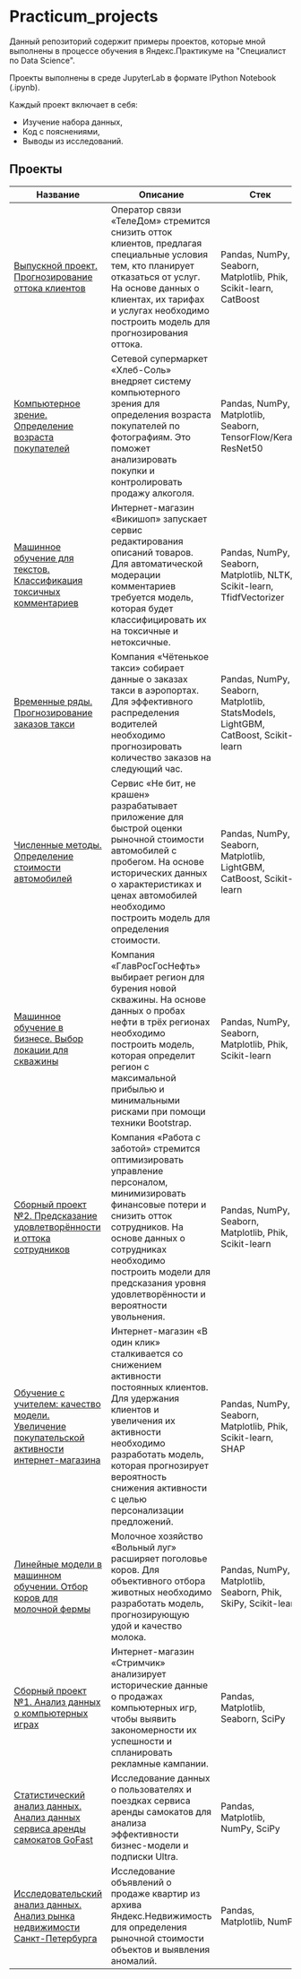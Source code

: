 # Practicum_projects

Данный репозиторий содержит примеры проектов, которые мной выполнены в процессе обучения в Яндекс.Практикуме на "Специалист по Data Science".

Проекты выполнены в среде JupyterLab в формате IPython Notebook (.ipynb).

Каждый проект включает в себя:

- Изучение набора данных,
- Код с пояснениями,
- Выводы из исследований.

## Проекты

| Название               | Описание                                                                | Стек                          |
|------------------------|-------------------------------------------------------------------------|-------------------------------|
| [Выпускной проект. Прогнозирование оттока клиентов](https://github.com/Sasha-Bro/Practicum_projects/tree/main/1.%20%D0%9F%D1%80%D0%BE%D0%B3%D0%BD%D0%BE%D0%B7%D0%B8%D1%80%D0%BE%D0%B2%D0%B0%D0%BD%D0%B8%D0%B5%20%D0%BE%D1%82%D1%82%D0%BE%D0%BA%D0%B0%20%D0%BA%D0%BB%D0%B8%D0%B5%D0%BD%D1%82%D0%BE%D0%B2)  | Оператор связи «ТелеДом» стремится снизить отток клиентов, предлагая специальные условия тем, кто планирует отказаться от услуг. На основе данных о клиентах, их тарифах и услугах необходимо построить модель для прогнозирования оттока.  | Pandas, NumPy, Seaborn, Matplotlib, Phik, Scikit-learn, CatBoost  |
| [Компьютерное зрение. Определение возраста покупателей](https://github.com/Sasha-Bro/Practicum_projects/tree/main/2.%20%D0%9E%D0%BF%D1%80%D0%B5%D0%B4%D0%B5%D0%BB%D0%B5%D0%BD%D0%B8%D0%B5%20%D0%B2%D0%BE%D0%B7%D1%80%D0%B0%D1%81%D1%82%D0%B0%20%D0%BF%D0%BE%20%D1%84%D0%BE%D1%82%D0%BE)  | Сетевой супермаркет «Хлеб-Соль» внедряет систему компьютерного зрения для определения возраста покупателей по фотографиям. Это поможет анализировать покупки и контролировать продажу алкоголя.  | Pandas, NumPy, Matplotlib, Seaborn, TensorFlow/Keras, ResNet50  |
| [Машинное обучение для текстов. Классификация токсичных комментариев](https://github.com/Sasha-Bro/Practicum_projects/tree/main/3.%20%D0%9E%D0%BF%D1%80%D0%B5%D0%B4%D0%B5%D0%BB%D0%B5%D0%BD%D0%B8%D0%B5%20%D1%82%D0%BE%D0%BA%D1%81%D0%B8%D1%87%D0%BD%D1%8B%D1%85%20%D0%BA%D0%BE%D0%BC%D0%BC%D0%B5%D0%BD%D1%82%D0%B0%D1%80%D0%B8%D0%B5%D0%B2)  | Интернет-магазин «Викишоп» запускает сервис редактирования описаний товаров. Для автоматической модерации комментариев требуется модель, которая будет классифицировать их на токсичные и нетоксичные.  | Pandas, NumPy, Seaborn, Matplotlib, NLTK, Scikit-learn, TfidfVectorizer  |
| [Временные ряды. Прогнозирование заказов такси](https://github.com/Sasha-Bro/Practicum_projects/tree/main/4.%20%D0%9F%D1%80%D0%BE%D0%B3%D0%BD%D0%BE%D0%B7%D0%B8%D1%80%D0%BE%D0%B2%D0%B0%D0%BD%D0%B8%D0%B5%20%D0%B7%D0%B0%D0%BA%D0%B0%D0%B7%D0%BE%D0%B2%20%D1%82%D0%B0%D0%BA%D1%81%D0%B8%20%D0%BF%D0%BE%20%D0%B2%D1%80%D0%B5%D0%BC%D0%B5%D0%BD%D0%B8)  | Компания «Чётенькое такси» собирает данные о заказах такси в аэропортах. Для эффективного распределения водителей необходимо прогнозировать количество заказов на следующий час.  | Pandas, NumPy, Seaborn, Matplotlib, StatsModels, LightGBM, CatBoost, Scikit-learn  |
| [Численные методы. Определение стоимости автомобилей](https://github.com/Sasha-Bro/Practicum_projects/tree/main/5.%20%D0%9E%D0%BF%D1%80%D0%B5%D0%B4%D0%B5%D0%BB%D0%B5%D0%BD%D0%B8%D0%B5%20%D1%81%D1%82%D0%BE%D0%B8%D0%BC%D0%BE%D1%81%D1%82%D0%B8%20%D0%B0%D0%B2%D1%82%D0%BE%D0%BC%D0%BE%D0%B1%D0%B8%D0%BB%D0%B5%D0%B9)  | Сервис «Не бит, не крашен» разрабатывает приложение для быстрой оценки рыночной стоимости автомобилей с пробегом. На основе исторических данных о характеристиках и ценах автомобилей необходимо построить модель для определения стоимости.  | Pandas, NumPy, Seaborn, Matplotlib, LightGBM, CatBoost, Scikit-learn  |
| [Машинное обучение в бизнесе. Выбор локации для скважины](https://github.com/Sasha-Bro/Practicum_projects/tree/main/6.%20%D0%92%D1%8B%D0%B1%D0%BE%D1%80%20%D0%BB%D0%BE%D0%BA%D0%B0%D1%86%D0%B8%D0%B8%20%D0%B4%D0%BB%D1%8F%20%D1%81%D0%BA%D0%B2%D0%B0%D0%B6%D0%B8%D0%BD%D1%8B)  | Компания «ГлавРосГосНефть» выбирает регион для бурения новой скважины. На основе данных о пробах нефти в трёх регионах необходимо построить модель, которая определит регион с максимальной прибылью и минимальными рисками при помощи техники Bootstrap.  | Pandas, NumPy, Seaborn, Matplotlib, Phik, Scikit-learn  |
| [Сборный проект №2. Предсказание удовлетворённости и оттока сотрудников](https://github.com/Sasha-Bro/Practicum_projects/tree/main/7.%20%D0%9F%D1%80%D0%B5%D0%B4%D1%81%D0%BA%D0%B0%D0%B7%D0%B0%D0%BD%D0%B8%D0%B5%20%D1%83%D0%B4%D0%BE%D0%B2%D0%BB%D0%B5%D1%82%D0%B2%D0%BE%D1%80%D1%91%D0%BD%D0%BD%D0%BE%D1%81%D1%82%D0%B8%20%D0%B8%20%D1%83%D0%B2%D0%BE%D0%BB%D1%8C%D0%BD%D0%B5%D0%BD%D0%B8%D1%8F%20%D1%81%D0%BE%D1%82%D1%80%D1%83%D0%B4%D0%BD%D0%B8%D0%BA%D0%B0)  | Компания «Работа с заботой» стремится оптимизировать управление персоналом, минимизировать финансовые потери и снизить отток сотрудников. На основе данных о сотрудниках необходимо построить модели для предсказания уровня удовлетворённости и вероятности увольнения.  | Pandas, NumPy, Seaborn, Matplotlib, Phik, Scikit-learn  |
| [Обучение с учителем: качество модели. Увеличение покупательской активности интернет-магазина](https://github.com/Sasha-Bro/Practicum_projects/tree/main/8.%20%D0%9F%D1%80%D0%B5%D0%B4%D1%81%D0%BA%D0%B0%D0%B7%D0%B0%D0%BD%D0%B8%D0%B5%20%D1%81%D0%BD%D0%B8%D0%B6%D0%B5%D0%BD%D0%B8%D1%8F%20%D0%BF%D0%BE%D0%BA%D1%83%D0%BF%D0%B0%D1%82%D0%B5%D0%BB%D1%8C%D1%81%D0%BA%D0%BE%D0%B9%20%D0%B0%D0%BA%D1%82%D0%B8%D0%B2%D0%BD%D0%BE%D1%81%D1%82%D0%B8)  | Интернет-магазин «В один клик» сталкивается со снижением активности постоянных клиентов. Для удержания клиентов и увеличения их активности необходимо разработать модель, которая прогнозирует вероятность снижения активности с целью персонализации предложений.  | Pandas, NumPy, Seaborn, Matplotlib, Phik, Scikit-learn, SHAP  |
| [Линейные модели в машинном обучении. Отбор коров для молочной фермы](https://github.com/Sasha-Bro/Practicum_projects/tree/main/9.%20%D0%9F%D1%80%D0%BE%D0%B3%D0%BD%D0%BE%D0%B7%D0%B8%D1%80%D0%BE%D0%B2%D0%B0%D0%BD%D0%B8%D0%B5%20%D1%83%D0%B4%D0%BE%D1%8F%20%D0%BA%D0%BE%D1%80%D0%BE%D0%B2)  | Молочное хозяйство «Вольный луг» расширяет поголовье коров. Для объективного отбора животных необходимо разработать модель, прогнозирующую удой и качество молока.  | Pandas, NumPy, Matplotlib, Seaborn, Phik, SkiPy, Scikit-learn  |
| [Сборный проект №1. Анализ данных о компьютерных играх](https://github.com/Sasha-Bro/Practicum_projects/tree/main/10.%20%D0%90%D0%BD%D0%B0%D0%BB%D0%B8%D0%B7%20%D1%80%D1%8B%D0%BD%D0%BA%D0%B0%20%D0%BA%D0%BE%D0%BC%D0%BF%D1%8C%D1%8E%D1%82%D0%B5%D1%80%D0%BD%D1%8B%D1%85%20%D0%B8%D0%B3%D1%80)  | Интернет-магазин «Стримчик» анализирует исторические данные о продажах компьютерных игр, чтобы выявить закономерности их успешности и спланировать рекламные кампании.  | Pandas, Matplotlib, Seaborn, SciPy  |
| [Статистический анализ данных. Анализ данных сервиса аренды самокатов GoFast](https://github.com/Sasha-Bro/Practicum_projects/tree/main/11.%20%D0%98%D1%81%D1%81%D0%BB%D0%B5%D0%B4%D0%BE%D0%B2%D0%B0%D0%BD%D0%B8%D0%B5%20%D1%81%D0%B5%D1%80%D0%B2%D0%B8%D1%81%D0%B0%20%D0%B0%D1%80%D0%B5%D0%BD%D0%B4%D1%8B%20%D1%81%D0%B0%D0%BC%D0%BE%D0%BA%D0%B0%D1%82%D0%BE%D0%B2#%D1%81%D1%82%D0%B0%D1%82%D0%B8%D1%81%D1%82%D0%B8%D1%87%D0%B5%D1%81%D0%BA%D0%B8%D0%B9-%D0%B0%D0%BD%D0%B0%D0%BB%D0%B8%D0%B7-%D0%B4%D0%B0%D0%BD%D0%BD%D1%8B%D1%85-%D0%B0%D0%BD%D0%B0%D0%BB%D0%B8%D0%B7-%D0%B4%D0%B0%D0%BD%D0%BD%D1%8B%D1%85-%D1%81%D0%B5%D1%80%D0%B2%D0%B8%D1%81%D0%B0-%D0%B0%D1%80%D0%B5%D0%BD%D0%B4%D1%8B-%D1%81%D0%B0%D0%BC%D0%BE%D0%BA%D0%B0%D1%82%D0%BE%D0%B2-gofast)  | Исследование данных о пользователях и поездках сервиса аренды самокатов для анализа эффективности бизнес-модели и подписки Ultra.  | Pandas, Matplotlib, NumPy, SciPy  |
| [Исследовательский анализ данных. Анализ рынка недвижимости Санкт-Петербурга](https://github.com/Sasha-Bro/Practicum_projects/tree/main/12.%20%D0%90%D0%BD%D0%B0%D0%BB%D0%B8%D0%B7%20%D1%80%D1%8B%D0%BD%D0%BA%D0%B0%20%D0%BA%D0%B2%D0%B0%D1%80%D1%82%D0%B8%D1%80)  | Исследование объявлений о продаже квартир из архива Яндекс.Недвижимость для определения рыночной стоимости объектов и выявления аномалий.  | Pandas, Matplotlib, NumPy  |
